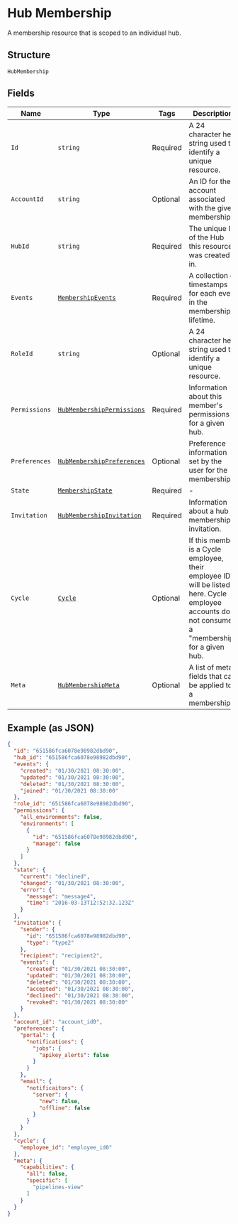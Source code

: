 
# Hub Membership

A membership resource that is scoped to an individual hub.

## Structure

`HubMembership`

## Fields

| Name | Type | Tags | Description |
|  --- | --- | --- | --- |
| `Id` | `string` | Required | A 24 character hex string used to identify a unique resource. |
| `AccountId` | `string` | Optional | An ID for the account associated with the given membership. |
| `HubId` | `string` | Required | The unique ID of the Hub this resource was created in. |
| `Events` | [`MembershipEvents`](../../doc/models/membership-events.md) | Required | A collection of timestamps for each event in the membership's lifetime. |
| `RoleId` | `string` | Optional | A 24 character hex string used to identify a unique resource. |
| `Permissions` | [`HubMembershipPermissions`](../../doc/models/hub-membership-permissions.md) | Required | Information about this member's permissions for a given hub. |
| `Preferences` | [`HubMembershipPreferences`](../../doc/models/hub-membership-preferences.md) | Optional | Preference information set by the user for the membership. |
| `State` | [`MembershipState`](../../doc/models/membership-state.md) | Required | - |
| `Invitation` | [`HubMembershipInvitation`](../../doc/models/hub-membership-invitation.md) | Required | Information about a hub membership invitation. |
| `Cycle` | [`Cycle`](../../doc/models/cycle.md) | Optional | If this member is a Cycle employee, their employee ID will be listed here. Cycle employee accounts do not consume a "membership" for a given hub. |
| `Meta` | [`HubMembershipMeta`](../../doc/models/hub-membership-meta.md) | Optional | A list of meta fields that can be applied to a membership. |

## Example (as JSON)

```json
{
  "id": "651586fca6078e98982dbd90",
  "hub_id": "651586fca6078e98982dbd90",
  "events": {
    "created": "01/30/2021 08:30:00",
    "updated": "01/30/2021 08:30:00",
    "deleted": "01/30/2021 08:30:00",
    "joined": "01/30/2021 08:30:00"
  },
  "role_id": "651586fca6078e98982dbd90",
  "permissions": {
    "all_environments": false,
    "environments": [
      {
        "id": "651586fca6078e98982dbd90",
        "manage": false
      }
    ]
  },
  "state": {
    "current": "declined",
    "changed": "01/30/2021 08:30:00",
    "error": {
      "message": "message4",
      "time": "2016-03-13T12:52:32.123Z"
    }
  },
  "invitation": {
    "sender": {
      "id": "651586fca6078e98982dbd90",
      "type": "type2"
    },
    "recipient": "recipient2",
    "events": {
      "created": "01/30/2021 08:30:00",
      "updated": "01/30/2021 08:30:00",
      "deleted": "01/30/2021 08:30:00",
      "accepted": "01/30/2021 08:30:00",
      "declined": "01/30/2021 08:30:00",
      "revoked": "01/30/2021 08:30:00"
    }
  },
  "account_id": "account_id0",
  "preferences": {
    "portal": {
      "notifications": {
        "jobs": {
          "apikey_alerts": false
        }
      }
    },
    "email": {
      "notificaitons": {
        "server": {
          "new": false,
          "offline": false
        }
      }
    }
  },
  "cycle": {
    "employee_id": "employee_id0"
  },
  "meta": {
    "capabilities": {
      "all": false,
      "specific": [
        "pipelines-view"
      ]
    }
  }
}
```

